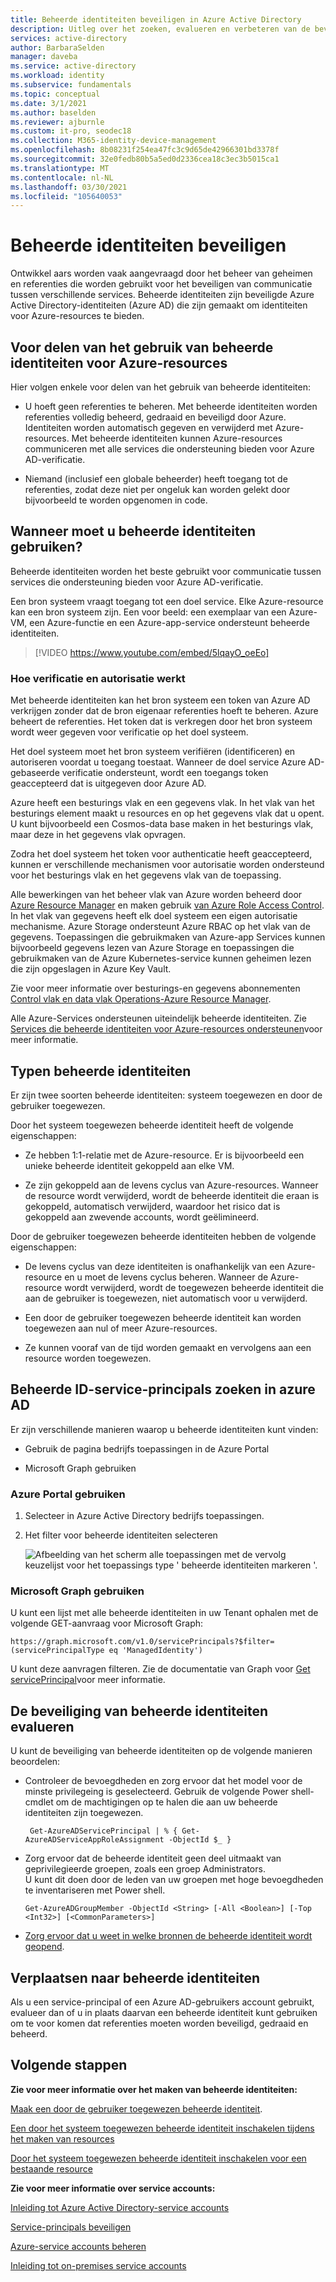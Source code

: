 ```yaml
---
title: Beheerde identiteiten beveiligen in Azure Active Directory
description: Uitleg over het zoeken, evalueren en verbeteren van de beveiliging van beheerde identiteiten.
services: active-directory
author: BarbaraSelden
manager: daveba
ms.service: active-directory
ms.workload: identity
ms.subservice: fundamentals
ms.topic: conceptual
ms.date: 3/1/2021
ms.author: baselden
ms.reviewer: ajburnle
ms.custom: it-pro, seodec18
ms.collection: M365-identity-device-management
ms.openlocfilehash: 8b08231f254ea47fc3c9d65de42966301bd3378f
ms.sourcegitcommit: 32e0fedb80b5a5ed0d2336cea18c3ec3b5015ca1
ms.translationtype: MT
ms.contentlocale: nl-NL
ms.lasthandoff: 03/30/2021
ms.locfileid: "105640053"
---
```

# <a name="securing-managed-identities"></a>Beheerde identiteiten beveiligen

Ontwikkel aars worden vaak aangevraagd door het beheer van geheimen en referenties die worden gebruikt voor het beveiligen van communicatie tussen verschillende services. Beheerde identiteiten zijn beveiligde Azure Active Directory-identiteiten (Azure AD) die zijn gemaakt om identiteiten voor Azure-resources te bieden.

## <a name="benefits-of-using-managed-identities-for-azure-resources"></a>Voor delen van het gebruik van beheerde identiteiten voor Azure-resources

Hier volgen enkele voor delen van het gebruik van beheerde identiteiten:

* U hoeft geen referenties te beheren. Met beheerde identiteiten worden referenties volledig beheerd, gedraaid en beveiligd door Azure. Identiteiten worden automatisch gegeven en verwijderd met Azure-resources. Met beheerde identiteiten kunnen Azure-resources communiceren met alle services die ondersteuning bieden voor Azure AD-verificatie.

* Niemand (inclusief een globale beheerder) heeft toegang tot de referenties, zodat deze niet per ongeluk kan worden gelekt door bijvoorbeeld te worden opgenomen in code.

## <a name="when-to-use-managed-identities"></a>Wanneer moet u beheerde identiteiten gebruiken?

Beheerde identiteiten worden het beste gebruikt voor communicatie tussen services die ondersteuning bieden voor Azure AD-verificatie. 

Een bron systeem vraagt toegang tot een doel service. Elke Azure-resource kan een bron systeem zijn. Een voor beeld: een exemplaar van een Azure-VM, een Azure-functie en een Azure-app-service ondersteunt beheerde identiteiten.

   > [!VIDEO https://www.youtube.com/embed/5lqayO_oeEo]

### <a name="how-authentication-and-authorization-work"></a>Hoe verificatie en autorisatie werkt

Met beheerde identiteiten kan het bron systeem een token van Azure AD verkrijgen zonder dat de bron eigenaar referenties hoeft te beheren. Azure beheert de referenties. Het token dat is verkregen door het bron systeem wordt weer gegeven voor verificatie op het doel systeem. 

Het doel systeem moet het bron systeem verifiëren (identificeren) en autoriseren voordat u toegang toestaat. Wanneer de doel service Azure AD-gebaseerde verificatie ondersteunt, wordt een toegangs token geaccepteerd dat is uitgegeven door Azure AD. 

Azure heeft een besturings vlak en een gegevens vlak. In het vlak van het besturings element maakt u resources en op het gegevens vlak dat u opent. U kunt bijvoorbeeld een Cosmos-data base maken in het besturings vlak, maar deze in het gegevens vlak opvragen.

Zodra het doel systeem het token voor authenticatie heeft geaccepteerd, kunnen er verschillende mechanismen voor autorisatie worden ondersteund voor het besturings vlak en het gegevens vlak van de toepassing.

Alle bewerkingen van het beheer vlak van Azure worden beheerd door [Azure Resource Manager](../../azure-resource-manager/management/overview.md) en maken gebruik [van Azure Role Access Control](../../role-based-access-control/overview.md). In het vlak van gegevens heeft elk doel systeem een eigen autorisatie mechanisme. Azure Storage ondersteunt Azure RBAC op het vlak van de gegevens. Toepassingen die gebruikmaken van Azure-app Services kunnen bijvoorbeeld gegevens lezen van Azure Storage en toepassingen die gebruikmaken van de Azure Kubernetes-service kunnen geheimen lezen die zijn opgeslagen in Azure Key Vault.

Zie voor meer informatie over besturings-en gegevens abonnementen [Control vlak en data vlak Operations-Azure Resource Manager](../../azure-resource-manager/management/control-plane-and-data-plane.md).

Alle Azure-Services ondersteunen uiteindelijk beheerde identiteiten. Zie [Services die beheerde identiteiten voor Azure-resources ondersteunen](../managed-identities-azure-resources/services-support-managed-identities.md)voor meer informatie.

##  

## <a name="types-of-managed-identities"></a>Typen beheerde identiteiten

Er zijn twee soorten beheerde identiteiten: systeem toegewezen en door de gebruiker toegewezen.

Door het systeem toegewezen beheerde identiteit heeft de volgende eigenschappen:

* Ze hebben 1:1-relatie met de Azure-resource. Er is bijvoorbeeld een unieke beheerde identiteit gekoppeld aan elke VM.

* Ze zijn gekoppeld aan de levens cyclus van Azure-resources. Wanneer de resource wordt verwijderd, wordt de beheerde identiteit die eraan is gekoppeld, automatisch verwijderd, waardoor het risico dat is gekoppeld aan zwevende accounts, wordt geëlimineerd. 

Door de gebruiker toegewezen beheerde identiteiten hebben de volgende eigenschappen:

* De levens cyclus van deze identiteiten is onafhankelijk van een Azure-resource en u moet de levens cyclus beheren. Wanneer de Azure-resource wordt verwijderd, wordt de toegewezen beheerde identiteit die aan de gebruiker is toegewezen, niet automatisch voor u verwijderd.

* Een door de gebruiker toegewezen beheerde identiteit kan worden toegewezen aan nul of meer Azure-resources.

* Ze kunnen vooraf van de tijd worden gemaakt en vervolgens aan een resource worden toegewezen.

## <a name="find-managed-identity-service-principals-in-azure-ad"></a>Beheerde ID-service-principals zoeken in azure AD

Er zijn verschillende manieren waarop u beheerde identiteiten kunt vinden:

* Gebruik de pagina bedrijfs toepassingen in de Azure Portal

* Microsoft Graph gebruiken

### <a name="using-the-azure-portal"></a>Azure Portal gebruiken

1. Selecteer in Azure Active Directory bedrijfs toepassingen.

2. Het filter voor beheerde identiteiten selecteren 

   ![Afbeelding van het scherm alle toepassingen met de vervolg keuzelijst voor het toepassings type ' beheerde identiteiten markeren '.](./media/securing-service-accounts/service-accounts-managed-identities.png)

 

### <a name="using-microsoft-graph"></a>Microsoft Graph gebruiken

U kunt een lijst met alle beheerde identiteiten in uw Tenant ophalen met de volgende GET-aanvraag voor Microsoft Graph:

`https://graph.microsoft.com/v1.0/servicePrincipals?$filter=(servicePrincipalType eq 'ManagedIdentity') `

U kunt deze aanvragen filteren. Zie de documentatie van Graph voor [Get servicePrincipal](/graph/api/serviceprincipal-get)voor meer informatie.

## <a name="assess-the-security-of-managed-identities"></a>De beveiliging van beheerde identiteiten evalueren 

U kunt de beveiliging van beheerde identiteiten op de volgende manieren beoordelen:

* Controleer de bevoegdheden en zorg ervoor dat het model voor de minste privilegeing is geselecteerd. Gebruik de volgende Power shell-cmdlet om de machtigingen op te halen die aan uw beheerde identiteiten zijn toegewezen.

   ` Get-AzureADServicePrincipal | % { Get-AzureADServiceAppRoleAssignment -ObjectId $_ }`

 
* Zorg ervoor dat de beheerde identiteit geen deel uitmaakt van geprivilegieerde groepen, zoals een groep Administrators.  
U kunt dit doen door de leden van uw groepen met hoge bevoegdheden te inventariseren met Power shell.

   `Get-AzureADGroupMember -ObjectId <String> [-All <Boolean>] [-Top <Int32>] [<CommonParameters>]`

* [Zorg ervoor dat u weet in welke bronnen de beheerde identiteit wordt geopend](../../role-based-access-control/role-assignments-list-powershell.md).

## <a name="move-to-managed-identities"></a>Verplaatsen naar beheerde identiteiten

Als u een service-principal of een Azure AD-gebruikers account gebruikt, evalueer dan of u in plaats daarvan een beheerde identiteit kunt gebruiken om te voor komen dat referenties moeten worden beveiligd, gedraaid en beheerd. 

## <a name="next-steps"></a>Volgende stappen

**Zie voor meer informatie over het maken van beheerde identiteiten:** 

[Maak een door de gebruiker toegewezen beheerde identiteit](../managed-identities-azure-resources/how-to-manage-ua-identity-portal.md). 

[Een door het systeem toegewezen beheerde identiteit inschakelen tijdens het maken van resources](../managed-identities-azure-resources/qs-configure-portal-windows-vm.md)

[Door het systeem toegewezen beheerde identiteit inschakelen voor een bestaande resource](../managed-identities-azure-resources/qs-configure-portal-windows-vm.md)

**Zie voor meer informatie over service accounts:**

[Inleiding tot Azure Active Directory-service accounts](service-accounts-introduction-azure.md)

[Service-principals beveiligen](service-accounts-principal.md)

[Azure-service accounts beheren](service-accounts-governing-azure.md)

[Inleiding tot on-premises service accounts](service-accounts-on-premises.md)

 

 

